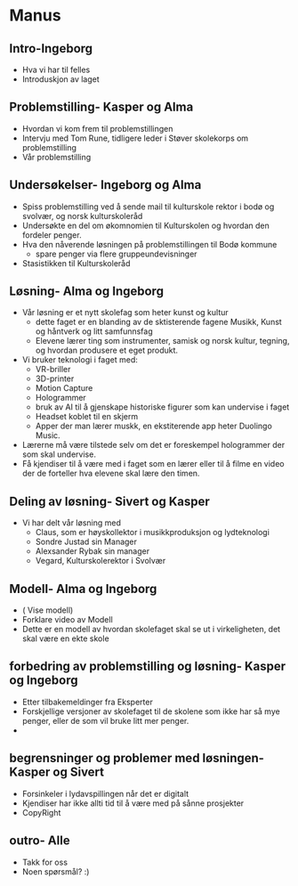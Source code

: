 # Manus 
## Intro-Ingeborg
* Hva vi har til felles
* Introduskjon av laget 
## Problemstilling- Kasper og Alma
* Hvordan vi kom frem til problemstillingen
* Intervju med Tom Rune, tidligere leder i Støver skolekorps om problemstilling
* Vår problemstilling 
## Undersøkelser- Ingeborg og Alma
*  Spiss problemstilling ved å sende mail til kulturskole rektor i bodø og svolvær, og norsk kulturskoleråd
* Undersøkte en del om økomnomien til Kulturskolen og hvordan den fordeler penger. 
* Hva den nåverende løsningen på problemstillingen til Bodø kommune
    * spare penger via flere gruppeundevisninger
* Stasistikken til Kulturskoleråd
## Løsning- Alma og Ingeborg
* Vår løsning er et nytt skolefag som heter kunst og kultur
    * dette faget er en blanding av de sktisterende fagene Musikk, Kunst og håntverk og litt samfunnsfag
    * Elevene lærer ting som instrumenter, samisk og norsk kultur, tegning, og hvordan produsere et eget produkt. 
* Vi bruker teknologi i faget med: 
    * VR-briller
    * 3D-printer
    * Motion Capture
    * Hologrammer 
    * bruk av AI til å gjenskape historiske figurer som kan undervise i faget
    * Headset koblet til en skjerm
    * Apper der man lærer muskk, en ekstiterende app heter Duolingo Music. 
* Lærerne må være tilstede selv om det er foreskempel hologrammer der som skal undervise. 
* Få kjendiser til å være med i faget som en lærer eller til å filme en video der de forteller hva elevene skal lære den timen. 
## Deling av løsning- Sivert og Kasper
* Vi har delt vår løsning med
    * Claus, som er høyskollektor i musikkproduksjon og lydteknologi
    * Sondre Justad sin Manager
    * Alexsander Rybak sin manager 
    * Vegard, Kulturskolerektor i Svolvær
## Modell- Alma og Ingeborg
* ( Vise modell)
* Forklare video av Modell
* Dette er en modell av hvordan skolefaget skal se ut i virkeligheten, det skal være en ekte skole
## forbedring av problemstilling og løsning- Kasper og Ingeborg
* Etter tilbakemeldinger fra Eksperter
* Forskjellige versjoner av skolefaget til de skolene som ikke har så mye penger, eller de som vil bruke litt mer penger. 
* 
## begrensninger og problemer med løsningen- Kasper og Sivert
* Forsinkeler i lydavspillingen når det er digitalt
* Kjendiser har ikke allti tid til å være med på sånne prosjekter
* CopyRight
## outro- Alle
* Takk for oss
* Noen spørsmål? :)
